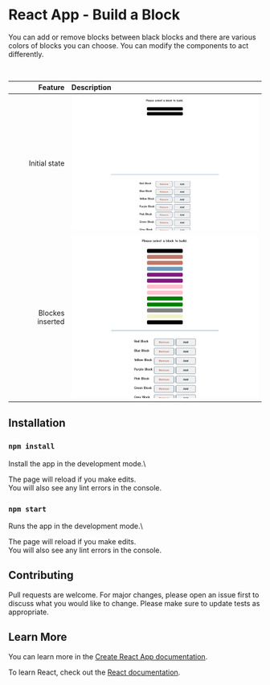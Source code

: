 # React App - Build a Block

You can add or remove blocks between black blocks and there are various colors of blocks you can choose. You can modify the components to act differently.

<br />

| Feature | Description |
| -----: | :----------- |
|  Initial state | <img src="https://github.com/rebeccachoo/react-build-block/blob/main/block-initial.png?raw=true"  width="400">|
|  Blockes inserted | <img src="https://github.com/rebeccachoo/react-build-block/blob/main/block-builder-screen-shot.png?raw=true"  width="400">| 



## Installation

### `npm install`

Install the app in the development mode.\ 

The page will reload if you make edits.\
You will also see any lint errors in the console.

### `npm start`

Runs the app in the development mode.\ 

The page will reload if you make edits.\
You will also see any lint errors in the console.

## Contributing

Pull requests are welcome. For major changes, please open an issue first to discuss what you would like to change.
Please make sure to update tests as appropriate. 

## Learn More

You can learn more in the [Create React App documentation](https://facebook.github.io/create-react-app/docs/getting-started).

To learn React, check out the [React documentation](https://reactjs.org/).

